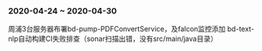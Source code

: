 ### 2020-04-24 ~ 2020-04-30

周浦3台服务器布署bd-pump-PDFConvertService，及falcon监控添加
bd-text-nlp自动构建CI失败排查（sonar扫描出错，没有src/main/java目录）
